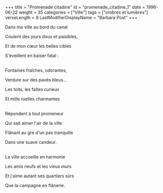 +++
title = "Promenade citadine"
id = "promenade_citadine_1"
date = 1996-06-22
weight = 35
categories = ["Ville"]
tags = ["ombres et lumières"]
verseLength = 8
LastModifierDisplayName = "Barbara Post"
+++

Dans ma ville au bord du canal

Coulent des jours doux et paisibles,

Et de mon cœur les belles cibles

S'éveillent en baiser fatal :

 \
Fontaines fraîches, odorantes,

Verdure sur des pavés bleus...

Les toits, les faîtes curieux

Et mille ruelles charmantes

 \
Répondent à tout promeneur

Qui sait aimer l'air de la ville

Flânant au gré d'un pas tranquille

Dans une suave candeur.

 \
La ville accueille en harmonie

Les amis neufs et les vieux murs

Et j'aime autant ses quartiers sûrs

Que la campagne en flânerie.

